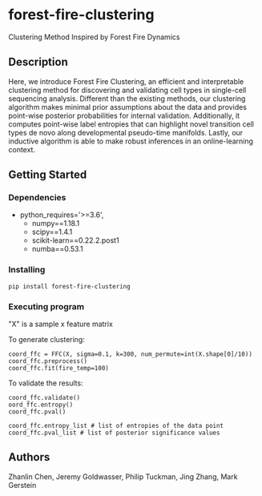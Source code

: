 # forest-fire-clustering


Clustering Method Inspired by Forest Fire Dynamics

## Description

Here, we introduce Forest Fire Clustering, an efficient and interpretable clustering method for discovering and validating cell types in single-cell sequencing analysis. Different than the existing methods, our clustering algorithm makes minimal prior assumptions about the data and provides point-wise posterior probabilities for internal validation. Additionally, it computes point-wise label entropies that can highlight novel transition cell types de novo along developmental pseudo-time manifolds. Lastly, our inductive algorithm is able to make robust inferences in an online-learning context.

## Getting Started

### Dependencies

* python_requires='>=3.6',
    * numpy==1.18.1
    * scipy==1.4.1
    * scikit-learn==0.22.2.post1
    * numba==0.53.1


### Installing


```
pip install forest-fire-clustering
```


### Executing program

"X" is a sample x feature matrix

To generate clustering:

```
coord_ffc = FFC(X, sigma=0.1, k=300, num_permute=int(X.shape[0]/10))
coord_ffc.preprocess()
coord_ffc.fit(fire_temp=100)
```

To validate the results:

```
coord_ffc.validate()
oord_ffc.entropy()
coord_ffc.pval()

coord_ffc.entropy_list # list of entropies of the data point
coord_ffc.pval_list # list of posterior significance values

```


## Authors

Zhanlin Chen, Jeremy Goldwasser, Philip Tuckman, Jing Zhang, Mark Gerstein




